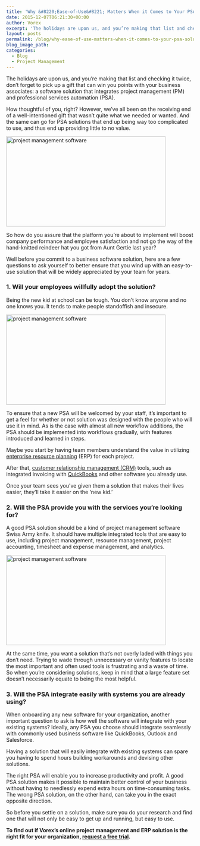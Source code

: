 ```yaml
---
title: 'Why &#8220;Ease-of-Use&#8221; Matters When it Comes to Your PSA Solution'
date: 2015-12-07T06:21:30+00:00
author: Vorex
excerpt: 'The holidays are upon us, and you’re making that list and checking it twice, don’t forget to pick up a gift that can win you points with your business associates: a software solution that integrates project management (PM) and professional services automation (PSA).'
layout: posts
permalink: /blog/why-ease-of-use-matters-when-it-comes-to-your-psa-solution/
blog_image_path:
categories:
  - Blog
  - Project Management
---
```

The holidays are upon us, and you&#8217;re making that list and checking it twice, don&#8217;t forget to pick up a gift that can win you points with your business associates: a software solution that integrates project management (PM) and professional services automation (PSA).<!--more-->

How thoughtful of you, right? However, we&#8217;ve all been on the receiving end of a well-intentioned gift that wasn&#8217;t quite what we needed or wanted. And the same can go for PSA solutions that end up being way too complicated to use, and thus end up providing little to no value.

<img class="aligncenter" src="https://media.giphy.com/media/UxaJ6F1IOV1GU/giphy.gif" alt="project management software" width="428" height="242" />

So how do you assure that the platform you&#8217;re about to implement will boost company performance and employee satisfaction and not go the way of the hand-knitted reindeer hat you got from Aunt Gertie last year?

Well before you commit to a business software solution, here are a few questions to ask yourself to better ensure that you wind up with an easy-to-use solution that will be widely appreciated by your team for years.

### 1. Will your employees willfully adopt the solution?

Being the new kid at school can be tough. You don&#8217;t know anyone and no one knows you. It tends to make people standoffish and insecure.

<img class="aligncenter" src="https://media.giphy.com/media/nzQBQJVpCkaD6/giphy.gif" alt="project management software" width="428" height="242" />

To ensure that a new PSA will be welcomed by your staff, it&#8217;s important to get a feel for whether or not solution was designed with the people who will use it in mind. As is the case with almost all new workflow additions, the PSA should be implemented into workflows gradually, with features introduced and learned in steps.

Maybe you start by having team members understand the value in utilizing <a href="http://www.vorex.com/characteristics-of-a-modern-erp/" target="_blank">enterprise resource planning</a> (ERP) for each project.

After that, <a href="http://www.vorex.com/product/customer-relationship-management/" target="_blank">customer relationship management (CRM)</a> tools, such as integrated invoicing with <a href="http://search2.quickbooks.com/t/bn/a/get-quickbooks?cid=ppc_g_Exact_QBDT_US_B_QuickBooks_Exact_Tier1_G_S_quickbooks_txt&cvosrc=ppc.google.quickbooks&matchtype=e&adposition=1t1&creative=73750516688&content=&cvo_search=1&mobile=&X1ID=~uk~&gclid=CPSdge7zlskCFYM6aQodFqIAPw&ef_id=VkrTPQAAATUcA1Rz:20151117071157:s" target="_blank">QuickBooks</a> and other software you already use.

Once your team sees you&#8217;ve given them a solution that makes their lives easier, they&#8217;ll take it easier on the &#8216;new kid.&#8217;

### 2. Will the PSA provide you with the services you&#8217;re looking for?

A good PSA solution should be a kind of project management software Swiss Army knife. It should have multiple integrated tools that are easy to use, including project management, resource management, project accounting, timesheet and expense management, and analytics.

<img class="aligncenter" src="https://media4.giphy.com/media/Yltqrfwi0fb4k/200.gif" alt="project management software" width="428" height="242" />

At the same time, you want a solution that&#8217;s not overly laded with things you don&#8217;t need. Trying to wade through unnecessary or vanity features to locate the most important and often used tools is frustrating and a waste of time. So when you&#8217;re considering solutions, keep in mind that a large feature set doesn&#8217;t necessarily equate to being the most helpful.

### 3. Will the PSA integrate easily with systems you are already using?

When onboarding any new software for your organization, another important question to ask is how well the software will integrate with your existing systems? Ideally, any PSA you choose should integrate seamlessly with commonly used business software like QuickBooks, Outlook and Salesforce.

Having a solution that will easily integrate with existing systems can spare you having to spend hours building workarounds and devising other solutions.

The right PSA will enable you to increase productivity and profit. A good PSA solution makes it possible to maintain better control of your business without having to needlessly expend extra hours on time-consuming tasks. The wrong PSA solution, on the other hand, can take you in the exact opposite direction.

So before you settle on a solution, make sure you do your research and find one that will not only be easy to get up and running, but easy to use.

**To find out if Vorex&#8217;s online project management and ERP solution is the right fit for your organization, <a href="http://www.vorex.com/free-trial/" target="_blank">request a free trial</a>.**
